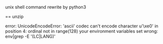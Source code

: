 unix shell command rewrite by python3


== unzip

error: UnicodeEncodeError: 'ascii' codec can't encode character u'\xe0' in position 4: ordinal not in range(128)
your environment variables set wrong: env|grep -E '(LC|LANG)'
